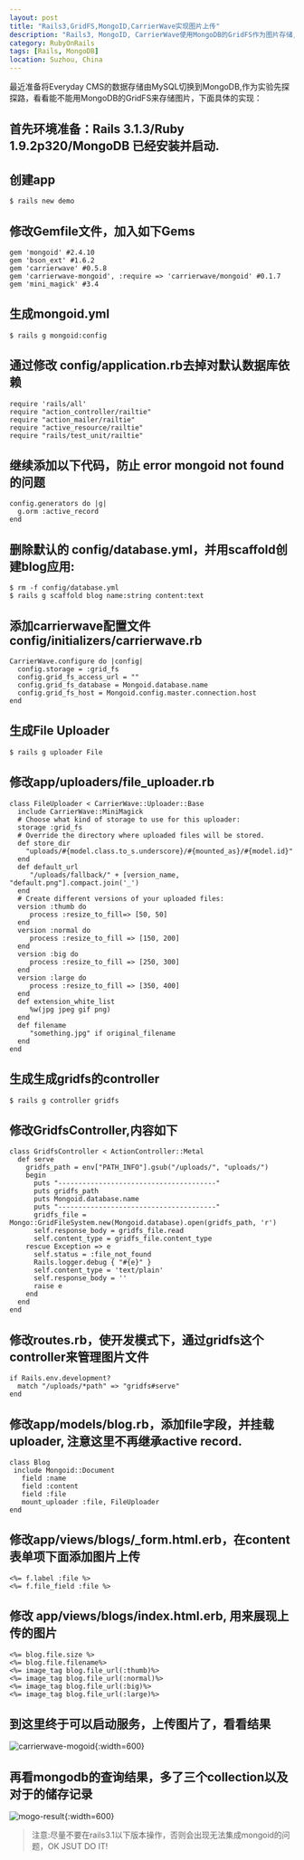 ```yaml
---
layout: post
title: "Rails3,GridFS,MongoID,CarrierWave实现图片上传"
description: "Rails3, MongoID, CarrierWave使用MongoDB的GridFS作为图片存储,实现图片上传功能"
category: RubyOnRails
tags: [Rails, MongoDB]
location: Suzhou, China
---
```


最近准备将Everyday CMS的数据存储由MySQL切换到MongoDB,作为实验先探探路，看看能不能用MongoDB的GridFS来存储图片，下面具体的实现：

## 首先环境准备：Rails 3.1.3/Ruby 1.9.2p320/MongoDB 已经安装并启动.

## 创建app

	$ rails new demo

## 修改Gemfile文件，加入如下Gems

	gem 'mongoid' #2.4.10
	gem 'bson_ext' #1.6.2
	gem 'carrierwave' #0.5.8
	gem 'carrierwave-mongoid', :require => 'carrierwave/mongoid' #0.1.7
	gem 'mini_magick' #3.4

## 生成mongoid.yml

	$ rails g mongoid:config

## 通过修改 config/application.rb去掉对默认数据库依赖

	require 'rails/all'
	require "action_controller/railtie"
	require "action_mailer/railtie"
	require "active_resource/railtie"
	require "rails/test_unit/railtie"

## 继续添加以下代码，防止 error mongoid not found 的问题

	config.generators do |g|
	  g.orm :active_record
	end

## 删除默认的 config/database.yml，并用scaffold创建blog应用:

	$ rm -f config/database.yml
	$ rails g scaffold blog name:string content:text

## 添加carrierwave配置文件 config/initializers/carrierwave.rb

	CarrierWave.configure do |config|
	  config.storage = :grid_fs
	  config.grid_fs_access_url = ""
	  config.grid_fs_database = Mongoid.database.name
	  config.grid_fs_host = Mongoid.config.master.connection.host
	end

## 生成File Uploader

	$ rails g uploader File

## 修改app/uploaders/file_uploader.rb

	class FileUploader < CarrierWave::Uploader::Base
	  include CarrierWave::MiniMagick
	  # Choose what kind of storage to use for this uploader:
	  storage :grid_fs
	  # Override the directory where uploaded files will be stored.
	  def store_dir
		"uploads/#{model.class.to_s.underscore}/#{mounted_as}/#{model.id}"
	  end
	  def default_url
		 "/uploads/fallback/" + [version_name, "default.png"].compact.join('_')
	  end
	  # Create different versions of your uploaded files:
	  version :thumb do
		 process :resize_to_fill=> [50, 50]
	  end
	  version :normal do
		 process :resize_to_fill => [150, 200]
	  end
	  version :big do
		 process :resize_to_fill => [250, 300]
	  end
	  version :large do
		 process :resize_to_fill => [350, 400]
	  end
	  def extension_white_list
		 %w(jpg jpeg gif png)
	  end
	  def filename
		 "something.jpg" if original_filename
	  end
	end

## 生成生成gridfs的controller

	$ rails g controller gridfs

## 修改GridfsController,内容如下

	class GridfsController < ActionController::Metal
	  def serve
		gridfs_path = env["PATH_INFO"].gsub("/uploads/", "uploads/")
		begin
		  puts "---------------------------------------"
		  puts gridfs_path
		  puts Mongoid.database.name
		  puts "---------------------------------------"
		  gridfs_file = Mongo::GridFileSystem.new(Mongoid.database).open(gridfs_path, 'r')
		  self.response_body = gridfs_file.read
		  self.content_type = gridfs_file.content_type
		rescue Exception => e
		  self.status = :file_not_found
		  Rails.logger.debug { "#{e}" }
		  self.content_type = 'text/plain'
		  self.response_body = ''
		  raise e
		end
	  end
	end

## 修改routes.rb，使开发模式下，通过gridfs这个controller来管理图片文件

	if Rails.env.development?
	  match "/uploads/*path" => "gridfs#serve"
	end

## 修改app/models/blog.rb，添加file字段，并挂载uploader, 注意这里不再继承active record.

	class Blog
	 include Mongoid::Document
	   field :name
	   field :content
	   field :file
	   mount_uploader :file, FileUploader
	end

## 修改app/views/blogs/_form.html.erb，在content表单项下面添加图片上传

    <%= f.label :file %>
    <%= f.file_field :file %>

## 修改 app/views/blogs/index.html.erb, 用来展现上传的图片

	<%= blog.file.size %>
	<%= blog.file.filename%>
	<%= image_tag blog.file_url(:thumb)%>
	<%= image_tag blog.file_url(:normal)%>
	<%= image_tag blog.file_url(:big)%>
	<%= image_tag blog.file_url(:large)%>

## 到这里终于可以启动服务，上传图片了，看看结果

![carrierwave-mogoid](/images/post/carrierwave-mongoid.png){:width=600}

## 再看mongodb的查询结果，多了三个collection以及对于的储存记录

![mogo-result](/images/post/mongodb-result.png){:width=600}

> 注意:尽量不要在rails3.1以下版本操作，否则会出现无法集成mongoid的问题，OK JSUT DO IT!
